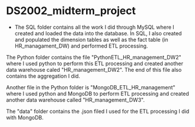 # DS2002_midterm_project

- The SQL folder contains all the work I did through MySQL where I created and loaded the data into the database. In SQL, I also created and populated the dimension tables as well as the fact table (in HR_managament_DW) and performed ETL processing.

The Python folder contains the file "PythonETL_HR_management_DW2" where I used python to perform this ETL processing and created another data warehouse caled "HR_management_DW2". The end of this file also contains the aggregation I did.

Another file in the Python folder is "MongoDB_ETL_HR_management" where I used python and MongoDB to perform ETL processing and created another data warehouse called "HR_management_DW3".

The "data" folder contains the .json filed I used for the ETL processing I did with MongoDB. 
